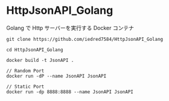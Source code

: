 # HttpJsonAPI_Golang

Golang で Http サーバーを実行する Docker コンテナ

```
git clone https://github.com/iedred7584/HttpJsonAPI_Golang

cd HttpJsonAPI_Golang

docker build -t JsonAPI .

// Random Port
docker run -dP --name JsonAPI JsonAPI

// Static Port
docker run -dp 8888:8888 --name JsonAPI JsonAPI
```
